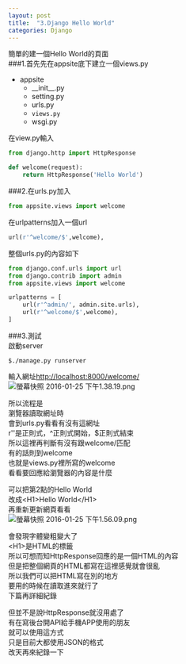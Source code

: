 ```yaml
---
layout: post
title:  "3.Django Hello World"
categories: Django
---
```

簡單的建一個Hello World的頁面  
###1.首先先在appsite底下建立一個views.py  
- appsite
  - \_\_init\_\_.py
  - setting.py
  - urls.py
  - <code>views.py</code>
  - wsgi.py
  
在view.py輸入  
```python views.py
from django.http import HttpResponse

def welcome(request):
	return HttpResponse('Hello World')
```  


###2.在urls.py加入  
```python urls.py
from appsite.views import welcome
```  
在urlpatterns加入一個url  
```python urls.py
url(r'^welcome/$',welcome),
```  
整個urls.py的內容如下  
```python urls.py
from django.conf.urls import url
from django.contrib import admin
from appsite.views import welcome

urlpatterns = [
    url(r'^admin/', admin.site.urls),
    url(r'^welcome/$',welcome),
]
```  


###3.測試  
啟動server  
```
$./manage.py runserver
```  
輸入網址[http://localhost:8000/welcome/](http://localhost:8000/welcome/)
![螢幕快照 2016-01-25 下午1.38.19.png](http://user-image.logdown.io/user/2385/blog/2376/post/453493/IylFvUJQ76eQwKmMfyxX_%E8%9E%A2%E5%B9%95%E5%BF%AB%E7%85%A7%202016-01-25%20%E4%B8%8B%E5%8D%881.38.19.png)

所以流程是  
瀏覽器讀取網址時  
會到urls.py看看有沒有這網址  
r''是正則式，^正則式開始，$正則式結束  
所以這裡再判斷有沒有跟welcome/匹配  
有的話則到welcome  
也就是views.py裡所寫的welcome  
看看要回應給瀏覽器的內容是什麼  

可以把第2點的Hello World  
改成\<H1\>Hello World\</H1\>  
再重新更新網頁看看  
![螢幕快照 2016-01-25 下午1.56.09.png](http://user-image.logdown.io/user/2385/blog/2376/post/453493/TLvoiw6SS6bcGp5mJhfE_%E8%9E%A2%E5%B9%95%E5%BF%AB%E7%85%A7%202016-01-25%20%E4%B8%8B%E5%8D%881.56.09.png)

會發現字體變粗變大了  
\<H1\>是HTML的標籤  
所以可想而知HttpResponse回應的是一個HTML的內容  
但是把整個網頁的HTML都寫在這裡感覺就會很亂  
所以我們可以把HTML寫在別的地方  
要用的時候在讀取進來就行了  
下篇再詳細紀錄  

但並不是說HttpResponse就沒用處了  
有在寫後台開API給手機APP使用的朋友  
就可以使用這方式  
只是目前大都使用JSON的格式  
改天再來紀錄一下  